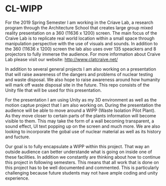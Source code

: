 # CL-WIPP
For the 2019 Spring Semester I am working in the Criave Lab, a research program through the Architecture School that creates large group mixed reality presentation on a 360 (11636 x 1200) screen. The main focus of the Craive Lab is to replicate real world location within a small space through manipulation perspective with the use of visuals and sounds. In addition to the 360 (11636 x 1200) screen the lab also uses over 135 speackers and 8 projectors to fully immerse the audience. For more information about Craive Lab please visit our website: http://www.clatcraive.net/

In addition to several general projects I am also working on a presentation that will raise awareness of the dangers and problems of nuclear testing and waste disposal. We also hope to raise awareness around how humanity will mark off waste disposal site in the future. This repo consists of the Unity file that will be used for this presentation.

For the presentation I am using Unity as my 3D environment as well as the motion captue project that I am also working on. During the presentation the audience will be able to move around a WIPP (Waste Isolation Pilot Plant). As they move closer to certain parts of the plants information will become visible to them. This may take the form of a wall becoming transparent, a sound effect, UI text popping up on the screen and much more. We are also looking to incorporate the gobal use of nuclear material as well as its history and fucture.

Our goal is to fully encapsulate a WIPP within this project. That way an outside audience can better understande what is going on inside one of these facilities. In addition we constantly are thinking about how to continue this project in following semesters. This means that all work that is done on this project has to be well documented and commented. This is particularly challenging because future students may not have ample coding and unity experience.
